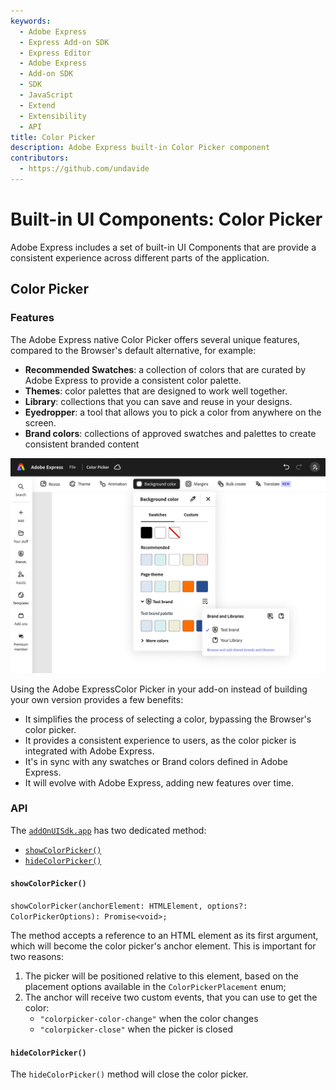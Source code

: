```yaml
---
keywords:
  - Adobe Express
  - Express Add-on SDK
  - Express Editor
  - Adobe Express
  - Add-on SDK
  - SDK
  - JavaScript
  - Extend
  - Extensibility
  - API
title: Color Picker
description: Adobe Express built-in Color Picker component
contributors:
  - https://github.com/undavide
---
```


# Built-in UI Components: Color Picker

Adobe Express includes a set of built-in UI Components that are provide a consistent experience across different parts of the application.

## Color Picker

### Features

The Adobe Express native Color Picker offers several unique features, compared to the Browser's default alternative, for example:

- **Recommended Swatches**: a collection of colors that are curated by Adobe Express to provide a consistent color palette.
- **Themes**: color palettes that are designed to work well together.
- **Library**: collections that you can save and reuse in your designs.
- **Eyedropper**: a tool that allows you to pick a color from anywhere on the screen.
- **Brand colors**: collections of approved swatches and palettes to create consistent branded content

![Color Picker](./images/colorpicker_brand.png)

Using the Adobe ExpressColor Picker in your add-on instead of building your own version provides a few benefits:

- It simplifies the process of selecting a color, bypassing the Browser's color picker.
- It provides a consistent experience to users, as the color picker is integrated with Adobe Express.
- It's in sync with any swatches or Brand colors defined in Adobe Express.
- It will evolve with Adobe Express, adding new features over time.

### API

The [`addOnUISdk.app`](../addonsdk/addonsdk-app.md) has two dedicated method:

- [`showColorPicker()`](../addonsdk/addonsdk-app.md#showcolorpicker)
- [`hideColorPicker()`](../addonsdk/addonsdk-app.md#hidecolorpicker)

#### `showColorPicker()`

`showColorPicker(anchorElement: HTMLElement, options?: ColorPickerOptions): Promise<void>;`

The method accepts a reference to an HTML element as its first argument, which will become the color picker's anchor element. This is important for two reasons:

1. The picker will be positioned relative to this element, based on the placement options available in the `ColorPickerPlacement` enum;
2. The anchor will receive two custom events, that you can use to get the color:
   - `"colorpicker-color-change"` when the color changes
   - `"colorpicker-close"` when the picker is closed

#### `hideColorPicker()`

The `hideColorPicker()` method will close the color picker.
